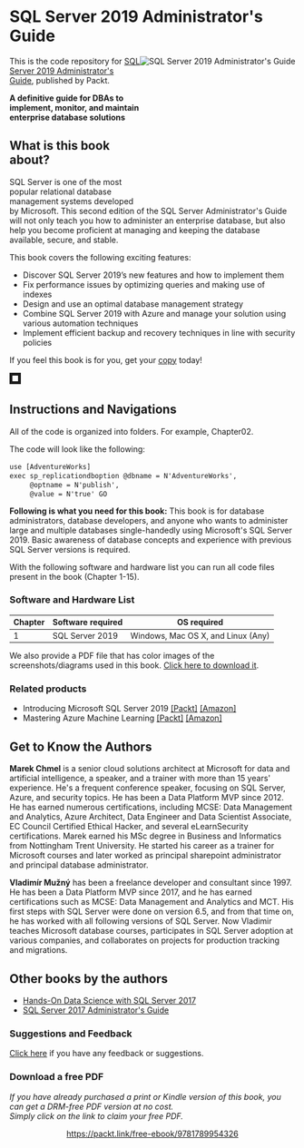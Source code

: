 


# SQL Server 2019 Administrator's Guide

<a href="https://www.packtpub.com/product/sql-server-2019-administrator-s-guide-second-edition/9781789954326"><img src="https://static.packt-cdn.com/products/9781789954326/cover/smaller" alt="SQL Server 2019 Administrator's Guide" height="256px" align="right"></a>

This is the code repository for [SQL Server 2019 Administrator's Guide](https://www.packtpub.com/product/sql-server-2019-administrator-s-guide-second-edition/9781789954326), published by Packt.

**A definitive guide for DBAs to implement, monitor, and maintain enterprise database solutions**

## What is this book about?
SQL Server is one of the most popular relational database management systems developed by Microsoft. This second edition of the SQL Server Administrator's Guide will not only teach you how to administer an enterprise database, but also help you become proficient at managing and keeping the database available, secure, and stable.

This book covers the following exciting features: 

* Discover SQL Server 2019’s new features and how to implement them
* Fix performance issues by optimizing queries and making use of indexes
* Design and use an optimal database management strategy
* Combine SQL Server 2019 with Azure and manage your solution using various automation techniques
* Implement efficient backup and recovery techniques in line with security policies

If you feel this book is for you, get your [copy](https://www.amazon.com/dp/1789954320) today!

<a href="https://www.packtpub.com/?utm_source=github&utm_medium=banner&utm_campaign=GitHubBanner"><img src="https://raw.githubusercontent.com/PacktPublishing/GitHub/master/GitHub.png" 
alt="https://www.packtpub.com/" border="5" /></a>


## Instructions and Navigations
All of the code is organized into folders. For example, Chapter02.

The code will look like the following:
```
use [AdventureWorks] 
exec sp_replicationdboption @dbname = N'AdventureWorks',    
     @optname = N'publish',   
     @value = N'true' GO
```

**Following is what you need for this book:**
This book is for database administrators, database developers, and anyone who wants to administer large and multiple databases single-handedly using Microsoft's SQL Server 2019. Basic awareness of database concepts and experience with previous SQL Server versions is required.

With the following software and hardware list you can run all code files present in the book (Chapter 1-15).

### Software and Hardware List

| Chapter  | Software required                   | OS required                        |
| -------- | ------------------------------------| -----------------------------------|
| 1        | SQL Server 2019                    | Windows, Mac OS X, and Linux (Any) |


We also provide a PDF file that has color images of the screenshots/diagrams used in this book. [Click here to download it](https://static.packt-cdn.com/downloads/9781789954326_ColorImages.pdf).

### Related products 
* Introducing Microsoft SQL Server 2019 [[Packt]](https://www.packtpub.com/product/introducing-microsoft-sql-server-2019/9781838826215) [[Amazon]](https://www.amazon.com/dp/1838826211)
* Mastering Azure Machine Learning [[Packt]](https://www.packtpub.com/product/mastering-azure-machine-learning/9781789807554) [[Amazon]](https://www.amazon.com/dp/1789807557)

## Get to Know the Authors
**Marek Chmel**
is a senior cloud solutions architect at Microsoft for data and artificial intelligence, a speaker, and a trainer with more than 15 years' experience. He's a frequent conference speaker, focusing on SQL Server, Azure, and security topics. He has been a Data Platform MVP since 2012. He has earned numerous certifications, including MCSE: Data Management and Analytics, Azure Architect, Data Engineer and Data Scientist Associate, EC Council Certified Ethical Hacker, and several eLearnSecurity certifications. Marek earned his MSc degree in Business and Informatics from Nottingham Trent University. He started his career as a trainer for Microsoft courses and later worked as principal sharepoint administrator and principal database administrator.

**Vladimír Mužný**
has been a freelance developer and consultant since 1997. He has been a Data Platform MVP since 2017, and he has earned certifications such as MCSE: Data Management and Analytics and MCT. His first steps with SQL Server were done on version 6.5, and from that time on, he has worked with all following versions of SQL Server. Now Vladimir teaches Microsoft database courses, participates in SQL Server adoption at various companies, and collaborates on projects for production tracking and migrations.


## Other books by the authors
* [Hands-On Data Science with SQL Server 2017](https://www.packtpub.com/product/hands-on-data-science-with-sql-server-2017/9781788996341)
* [SQL Server 2017 Administrator's Guide](https://www.packtpub.com/product/sql-server-2017-administrator-s-guide/9781786462541)

### Suggestions and Feedback
[Click here](https://docs.google.com/forms/d/e/1FAIpQLSdy7dATC6QmEL81FIUuymZ0Wy9vH1jHkvpY57OiMeKGqib_Ow/viewform) if you have any feedback or suggestions.

### Download a free PDF

 <i>If you have already purchased a print or Kindle version of this book, you can get a DRM-free PDF version at no cost.<br>Simply click on the link to claim your free PDF.</i>
<p align="center"> <a href="https://packt.link/free-ebook/9781789954326">https://packt.link/free-ebook/9781789954326 </a> </p>